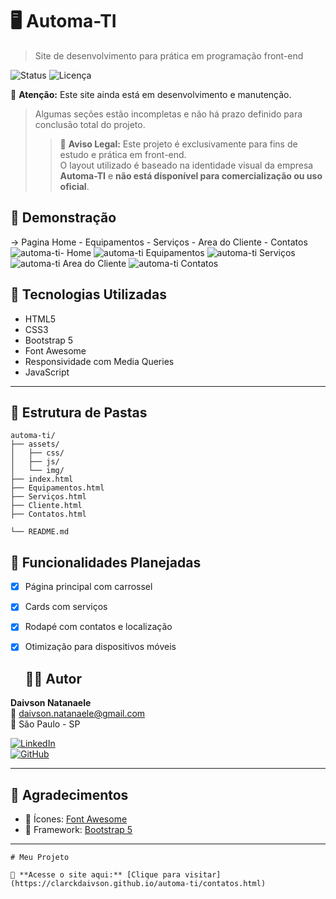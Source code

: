 # 🖥️ Automa-TI


> Site de desenvolvimento para prática em programação front-end

![Status](https://img.shields.io/badge/status-em%20desenvolvimento-yellow)
![Licença](https://img.shields.io/badge/licença-MIT-blue)

 🚧 **Atenção:** Este site ainda está em desenvolvimento e manutenção.  
> Algumas seções estão incompletas e não há prazo definido para conclusão total do projeto.
> > 🛑 **Aviso Legal:** Este projeto é exclusivamente para fins de estudo e prática em front-end.  
> O layout utilizado é baseado na identidade visual da empresa **Automa-TI** e **não está disponível para comercialização ou uso oficial**.


## 📸 Demonstração
-> Pagina Home - Equipamentos - Serviços - Area do Cliente - Contatos
![automa-ti- Home](https://github.com/ClarckDaivson/automa-ti/blob/main/assets/img/home.png)
![automa-ti Equipamentos](https://github.com/ClarckDaivson/automa-ti/blob/main/assets/img/equipamentos.png)
![automa-ti Serviços](https://github.com/ClarckDaivson/automa-ti/blob/main/assets/img/servicos.png)
![automa-ti Area do Cliente](https://github.com/ClarckDaivson/automa-ti/blob/main/assets/img/areacliente.png)
![automa-ti Contatos](https://github.com/ClarckDaivson/automa-ti/blob/main/assets/img/contatos.png)

## 🧩 Tecnologias Utilizadas

- HTML5
- CSS3
- Bootstrap 5
- Font Awesome
- Responsividade com Media Queries
- JavaScript

---

## 📁 Estrutura de Pastas

```plaintext
automa-ti/
├── assets/
│   ├── css/
│   ├── js/
│   └── img/
├── index.html
├── Equipamentos.html
├── Serviços.html
├── Cliente.html
├── Contatos.html

└── README.md
```


## 🚀 Funcionalidades Planejadas

- [x] Página principal com carrossel
- [x] Cards com serviços
- [x] Rodapé com contatos e localização
- [x] Otimização para dispositivos móveis

  ## 👨‍💻 Autor

**Daivson Natanaele**  
📧 daivson.natanaele@gmail.com  
📍 São Paulo - SP



[![LinkedIn](https://img.shields.io/badge/LinkedIn-Daivson%20Natanaele-blue?style=flat-square&logo=linkedin)](https://www.linkedin.com/in/daivson-natanaele-5834b745/l)  
[![GitHub](https://img.shields.io/badge/GitHub-daivsonnatanaele-000?style=flat-square&logo=github)](https://github.com/ClarckDaivson)

---

## 🙌 Agradecimentos


- 🎨 Ícones: [Font Awesome](https://fontawesome.com)
- 🧩 Framework: [Bootstrap 5](https://getbootstrap.com)

---


	# Meu Projeto

	🔗 **Acesse o site aqui:** [Clique para visitar](https://clarckdaivson.github.io/automa-ti/contatos.html)

